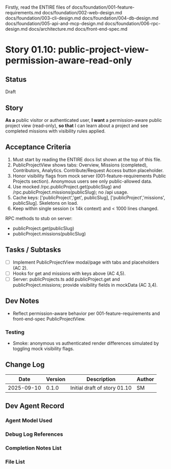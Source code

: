 # <!-- Powered by BMAD™ Core -->

Firstly, read the ENTIRE files of 
docs/foundation/001-feature-requirements.md
docs/foundation/002-web-design.md
docs/foundation/003-cli-design.md
docs/foundation/004-db-design.md
docs/foundation/005-api-and-mcp-design.md
docs/foundation/006-rpc-design.md
docs/architecture.md
docs/front-end-spec.md

# Story 01.10: public-project-view-permission-aware-read-only

## Status
Draft

## Story
**As a** public visitor or authenticated user,
**I want** a permission-aware public project view (read-only),
**so that** I can learn about a project and see completed missions with visibility rules applied.

## Acceptance Criteria
1) Must start by reading the ENTIRE docs list shown at the top of this file.
2) PublicProjectView shows tabs: Overview, Missions (completed), Contributors, Analytics. Contribute/Request Access button placeholder.
3) Honor visibility flags from mock server (001-feature-requirements Public Projects section). Anonymous users see only public-allowed data.
4) Use mocked /rpc.publicProject.get(publicSlug) and /rpc.publicProject.missions(publicSlug); no /api usage.
5) Cache keys: ['publicProject','get', publicSlug], ['publicProject','missions', publicSlug]. Skeletons on load.
6) Keep within single session (≤ 14k context) and < 1000 lines changed.

RPC methods to stub on server:
- publicProject.get(publicSlug)
- publicProject.missions(publicSlug)

## Tasks / Subtasks
- [ ] Implement PublicProjectView modal/page with tabs and placeholders (AC 2).
- [ ] Hooks for get and missions with keys above (AC 4,5).
- [ ] Server: publicProjects.ts add publicProject.get and publicProject.missions; provide visibility fields in mockData (AC 3,4).

## Dev Notes
- Reflect permission-aware behavior per 001-feature-requirements and front-end-spec PublicProjectView.

### Testing
- Smoke: anonymous vs authenticated render differences simulated by toggling mock visibility flags.

## Change Log
| Date       | Version | Description                      | Author |
|------------|---------|----------------------------------|--------|
| 2025-09-10 | 0.1.0   | Initial draft of story 01.10     | SM     |

## Dev Agent Record
### Agent Model Used

### Debug Log References

### Completion Notes List

### File List

